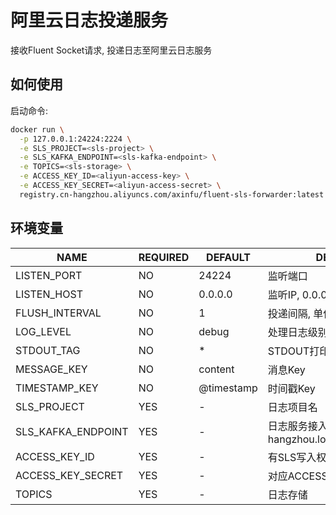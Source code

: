 # 阿里云日志投递服务

接收Fluent Socket请求, 投递日志至阿里云日志服务

## 如何使用

启动命令: 

```bash
docker run \
  -p 127.0.0.1:24224:2224 \
  -e SLS_PROJECT=<sls-project> \
  -e SLS_KAFKA_ENDPOINT=<sls-kafka-endpoint> \
  -e TOPICS=<sls-storage> \
  -e ACCESS_KEY_ID=<aliyun-access-key> \
  -e ACCESS_KEY_SECRET=<aliyun-access-secret> \
  registry.cn-hangzhou.aliyuncs.com/axinfu/fluent-sls-forwarder:latest
```

## 环境变量

| NAME | REQUIRED | DEFAULT | DESCRIPTION |
|------|----------|---------|-------------|
| LISTEN_PORT | NO | 24224 | 监听端口 |
| LISTEN_HOST | NO | 0.0.0.0 | 监听IP, 0.0.0.0代表不限制 |
| FLUSH_INTERVAL | NO | 1 | 投递间隔, 单位为秒 |
| LOG_LEVEL | NO | debug | 处理日志级别 |
| STDOUT_TAG | NO | * | STDOUT打印TAG |
| MESSAGE_KEY | NO | content | 消息Key |
| TIMESTAMP_KEY | NO | @timestamp | 时间戳Key |
| SLS_PROJECT | YES | - | 日志项目名 |
| SLS_KAFKA_ENDPOINT | YES | - | 日志服务接入点. 例如: 杭州: cn-hangzhou.log.aliyuncs.com:10012 |
| ACCESS_KEY_ID | YES | - | 有SLS写入权限的ACCESS_KEY_ID |
| ACCESS_KEY_SECRET | YES | - | 对应ACCESS_KEY_SECRET |
| TOPICS | YES | - | 日志存储 |



